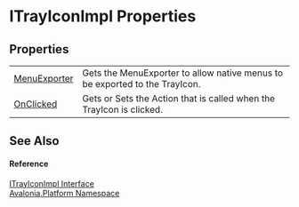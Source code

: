 # ITrayIconImpl Properties




## Properties
<table>
<tr>
<td><a href="P_Avalonia_Platform_ITrayIconImpl_MenuExporter">MenuExporter</a></td>
<td>Gets the MenuExporter to allow native menus to be exported to the TrayIcon.</td>
</tr>
<tr>
<td><a href="P_Avalonia_Platform_ITrayIconImpl_OnClicked">OnClicked</a></td>
<td>Gets or Sets the Action that is called when the TrayIcon is clicked.</td>
</tr>
</table>

## See Also


#### Reference
<a href="T_Avalonia_Platform_ITrayIconImpl">ITrayIconImpl Interface</a>  
<a href="N_Avalonia_Platform">Avalonia.Platform Namespace</a>  
